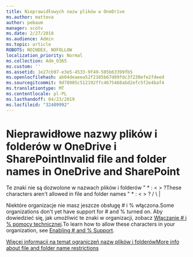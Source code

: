 ```yaml
---
title: Nieprawidłowych nazw plików w OneDrive
ms.author: matteva
author: pebaum
manager: scotv
ms.date: 2/27/2018
ms.audience: Admin
ms.topic: article
ROBOTS: NOINDEX, NOFOLLOW
localization_priority: Normal
ms.collection: Adm_O365
ms.custom: ''
ms.assetid: 1e27cb97-e3e5-4533-9f49-585b63399fb5
ms.openlocfilehash: ab04deaeea52f2105b67d89fdc3f230efe2fdeed
ms.sourcegitcommit: 9d78905c512192ffc4675468abd2efc5f2e4baf4
ms.translationtype: MT
ms.contentlocale: pl-PL
ms.lasthandoff: 04/23/2019
ms.locfileid: "32409992"
---
```

# <a name="invalid-file-and-folder-names-in-onedrive-and-sharepoint"></a><span data-ttu-id="0cd7a-102">Nieprawidłowe nazwy plików i folderów w OneDrive i SharePoint</span><span class="sxs-lookup"><span data-stu-id="0cd7a-102">Invalid file and folder names in OneDrive and SharePoint</span></span>

<span data-ttu-id="0cd7a-103">Te znaki nie są dozwolone w nazwach plików i folderów " \* : \< \> ?</span><span class="sxs-lookup"><span data-stu-id="0cd7a-103">These characters aren't allowed in file and folder names " \* : \< \> ?</span></span> <span data-ttu-id="0cd7a-104">/ \ |</span><span class="sxs-lookup"><span data-stu-id="0cd7a-104"></span></span> 
  
<span data-ttu-id="0cd7a-105">Niektóre organizacje nie masz jeszcze obsługę # i % włączona.</span><span class="sxs-lookup"><span data-stu-id="0cd7a-105">Some organizations don't yet have support for # and % turned on.</span></span> <span data-ttu-id="0cd7a-106">Aby dowiedzieć się, jak umożliwić te znaki w organizacji, zobacz [Włączanie # i % pomocy technicznej](https://go.microsoft.com/fwlink/?linkid=862611).</span><span class="sxs-lookup"><span data-stu-id="0cd7a-106">To learn how to allow these characters in your organization, see [Enabling # and % Support](https://go.microsoft.com/fwlink/?linkid=862611).</span></span> 
  
[<span data-ttu-id="0cd7a-107">Więcej informacji na temat ograniczeń nazw plików i folderów</span><span class="sxs-lookup"><span data-stu-id="0cd7a-107">More info about file and folder name restrictions</span></span>](https://go.microsoft.com/fwlink/?linkid=866430)
  

